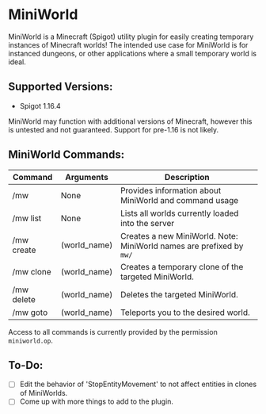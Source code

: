 # MiniWorld

MiniWorld is a Minecraft (Spigot) utility plugin for easily creating temporary instances of Minecraft worlds!
The intended use case for MiniWorld is for instanced dungeons, or other applications where a small temporary world is ideal.

## Supported Versions:
- Spigot 1.16.4

MiniWorld may function with additional versions of Minecraft, however this is untested and not guaranteed.
Support for pre-1.16 is not likely.

## MiniWorld Commands:

Command | Arguments | Description
------- | --------- | -----------
/mw | None | Provides information about MiniWorld and command usage
/mw list | None | Lists all worlds currently loaded into the server
/mw create | (world_name) | Creates a new MiniWorld. Note: MiniWorld names are prefixed by `mw/`
/mw clone | (world_name) | Creates a temporary clone of the targeted MiniWorld.
/mw delete | (world_name) | Deletes the targeted MiniWorld.
/mw goto | (world_name) | Teleports you to the desired world.

Access to all commands is currently provided by the permission `miniworld.op`.

## To-Do:

- [ ] Edit the behavior of 'StopEntityMovement' to not affect entities in clones of MiniWorlds.
- [ ] Come up with more things to add to the plugin. 
